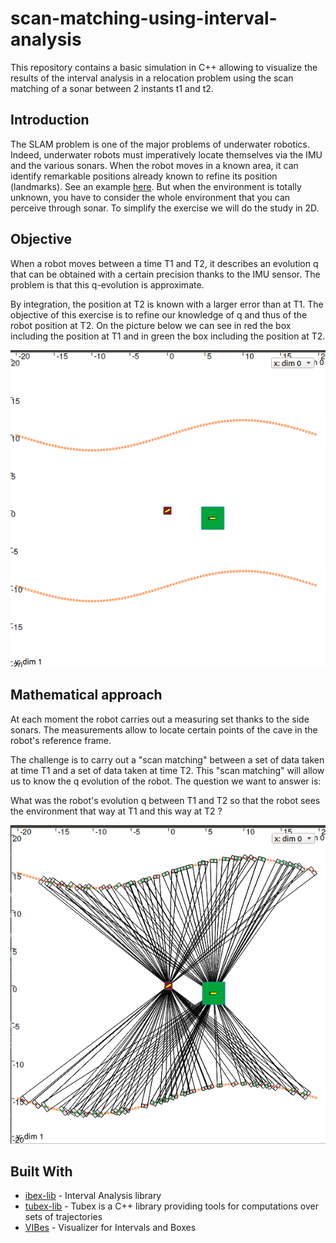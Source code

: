 # scan-matching-using-interval-analysis
This repository contains a basic simulation in C++ allowing to visualize the results of the interval analysis in a relocation problem using the scan matching of a sonar between 2 instants t1 and t2.

## Introduction
The SLAM problem is one of the major problems of underwater robotics.
Indeed, underwater robots must imperatively locate themselves via the IMU and the various sonars.
When the robot moves in a known area, it can identify remarkable positions already known to refine its position (landmarks). 
See an example [here](http://simon-rohou.fr/research/tubex-lib/doc/tutorial/03-static-rangebearing/index.html).
But when the environment is totally unknown, you have to consider the whole environment that you can perceive through sonar.
To simplify the exercise we will do the study in 2D.

## Objective
When a robot moves between a time T1 and T2, it describes an evolution q that can be obtained with a certain precision thanks to the IMU sensor. The problem is that this q-evolution is approximate. 

By integration, the position at T2 is known with a larger error than at T1.
The objective of this exercise is to refine our knowledge of q and thus of the robot position at T2.
On the picture below we can see in red the box including the position at T1 and in green the box including the position at T2.

<p align="center">
    <img src="https://github.com/Paul-antoineLeTolguenec/scan-matching-using-interval-analysis/blob/master/docs/images/objective.png" >
</p>

## Mathematical approach

At each moment the robot carries out a measuring set thanks to the side sonars.
The measurements allow to locate certain points of the cave in the robot's reference frame.

The challenge is to carry out a "scan matching" between a set of data taken at time T1 and a set of data taken at time T2. 
This "scan matching" will allow us to know the q evolution of the robot.
The question we want to answer is:

What was the robot's evolution q between T1 and T2 so that the robot sees the environment that way at T1 and this way at T2 ?

<p align="center">
    <img src="https://github.com/Paul-antoineLeTolguenec/scan-matching-using-interval-analysis/blob/master/docs/images/measuring.png" >
</p>




## Built With

* [ibex-lib](https://github.com/ibex-team/ibex-lib) - Interval Analysis library
* [tubex-lib](https://github.com/SimonRohou/tubex-lib) - Tubex is a C++ library providing tools for computations over sets of trajectories
* [VIBes](https://github.com/ENSTABretagneRobotics/VIBES) - Visualizer for Intervals and Boxes 